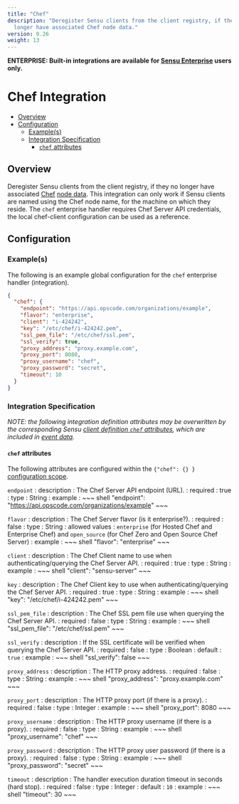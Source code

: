 ```yaml
---
title: "Chef"
description: "Deregister Sensu clients from the client registry, if they no
  longer have associated Chef node data."
version: 0.26
weight: 13
---
```


**ENTERPRISE: Built-in integrations are available for [Sensu Enterprise][1]
users only.**

# Chef Integration

- [Overview](#overview)
- [Configuration](#configuration)
  - [Example(s)](#examples)
  - [Integration Specification](#integration-specification)
    - [`chef` attributes](#chef-attributes)

## Overview

Deregister Sensu clients from the client registry, if they no longer have
associated [Chef][2] [node data][3]. This integration can only work if Sensu
clients are named using the Chef node name, for the machine on which they
reside. The `chef` enterprise handler requires Chef Server API credentials, the
local chef-client configuration can be used as a reference.

## Configuration

### Example(s)

The following is an example global configuration for the `chef` enterprise
handler (integration).

~~~ json
{
  "chef": {
    "endpoint": "https://api.opscode.com/organizations/example",
    "flavor": "enterprise",
    "client": "i-424242",
    "key": "/etc/chef/i-424242.pem",
    "ssl_pem_file": "/etc/chef/ssl.pem",
    "ssl_verify": true,
    "proxy_address": "proxy.example.com",
    "proxy_port": 8080,
    "proxy_username": "chef",
    "proxy_password": "secret",
    "timeout": 10
  }
}
~~~

### Integration Specification

_NOTE: the following integration definition attributes may be overwritten by
the corresponding Sensu [client definition `chef` attributes][4], which are
included in [event data][5]._

#### `chef` attributes

The following attributes are configured within the `{"chef": {} }`
[configuration scope][6].

`endpoint`
: description
  : The Chef Server API endpoint (URL).
: required
  : true
: type
  : String
: example
  : ~~~ shell
    "endpoint": "https://api.opscode.com/organizations/example"
    ~~~

`flavor`
: description
  : The Chef Server flavor (is it enterprise?).
: required
  : false
: type
  : String
: allowed values
  : `enterprise` (for Hosted Chef and Enterprise Chef) and `open_source` (for
    Chef Zero and Open Source Chef Server)
: example
  : ~~~ shell
    "flavor": "enterprise"
    ~~~

`client`
: description
  : The Chef Client name to use when authenticating/querying the Chef Server API.
: required
  : true
: type
  : String
: example
  : ~~~ shell
    "client": "sensu-server"
    ~~~

`key`
: description
  : The Chef Client key to use when authenticating/querying the Chef Server API.
: required
  : true
: type
  : String
: example
  : ~~~ shell
    "key": "/etc/chef/i-424242.pem"
    ~~~

`ssl_pem_file`
: description
  : The Chef SSL pem file use when querying the Chef Server API.
: required
  : false
: type
  : String
: example
  : ~~~ shell
    "ssl_pem_file": "/etc/chef/ssl.pem"
    ~~~

`ssl_verify`
: description
  : If the SSL certificate will be verified when querying the Chef Server API.
: required
  : false
: type
  : Boolean
: default
  : `true`
: example
  : ~~~ shell
    "ssl_verify": false
    ~~~

`proxy_address`
: description
  : The HTTP proxy address.
: required
  : false
: type
  : String
: example
  : ~~~ shell
    "proxy_address": "proxy.example.com"
    ~~~

`proxy_port`
: description
  : The HTTP proxy port (if there is a proxy).
: required
  : false
: type
  : Integer
: example
  : ~~~ shell
    "proxy_port": 8080
    ~~~

`proxy_username`
: description
  : The HTTP proxy username (if there is a proxy).
: required
  : false
: type
  : String
: example
  : ~~~ shell
    "proxy_username": "chef"
    ~~~

`proxy_password`
: description
  : The HTTP proxy user password (if there is a proxy).
: required
  : false
: type
  : String
: example
  : ~~~ shell
    "proxy_password": "secret"
    ~~~

`timeout`
: description
  : The handler execution duration timeout in seconds (hard stop).
: required
  : false
: type
  : Integer
: default
  : `10`
: example
  : ~~~ shell
    "timeout": 30
    ~~~

[?]:  #
[1]:  /enterprise
[2]:  https://www.chef.io?ref=sensu-enterprise
[3]:  https://docs.chef.io/nodes.html
[4]:  ../../reference/clients.html#chef-attributes
[5]:  ../../reference/events.html#event-data
[6]:  ../../reference/configuration.html#configuration-scopes
